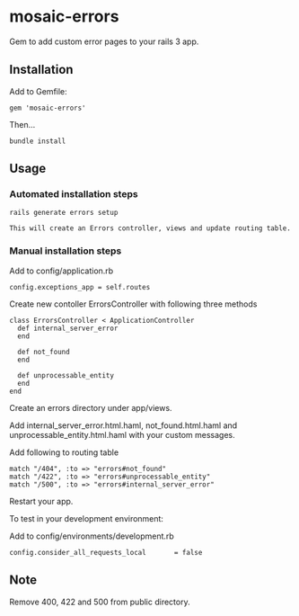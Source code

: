 mosaic-errors
=============

Gem to add custom error pages to your rails 3 app.

Installation
------------

Add to Gemfile:

    gem 'mosaic-errors'

Then...

    bundle install

Usage
-----
### Automated installation steps

    rails generate errors setup

    This will create an Errors controller, views and update routing table.

### Manual installation steps

Add to config/application.rb

    config.exceptions_app = self.routes

Create new contoller ErrorsController with following three methods

    class ErrorsController < ApplicationController
      def internal_server_error
      end

      def not_found
      end

      def unprocessable_entity
      end
    end


Create an errors directory under app/views.

Add internal_server_error.html.haml, not_found.html.haml and unprocessable_entity.html.haml with your custom messages.

Add following to routing table

    match "/404", :to => "errors#not_found"
    match "/422", :to => "errors#unprocessable_entity"
    match "/500", :to => "errors#internal_server_error"

Restart your app.

To test in your development environment:

Add to config/environments/development.rb

    config.consider_all_requests_local       = false

Note
-----

Remove 400, 422 and 500 from public directory.

